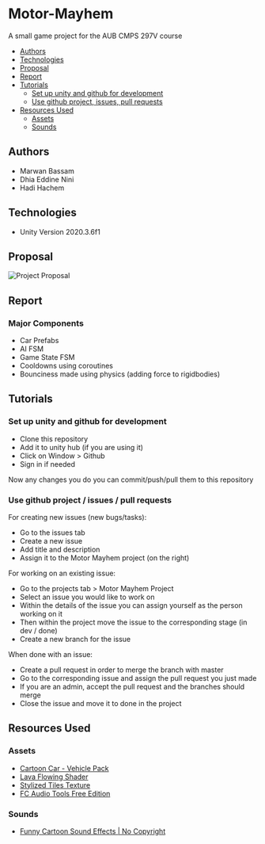 # Motor-Mayhem
A small game project for the AUB CMPS 297V course

- [Authors](#authors)
- [Technologies](#technologies)
- [Proposal](#proposal)
- [Report](#report)
- [Tutorials](#tutorials)
  * [Set up unity and github for development](#set-up-unity-and-github-for-development)
  * [Use github project, issues, pull requests](#use-github-project--issues--pull-requests)
- [Resources Used](#resources-used)
  * [Assets](#assets)
  * [Sounds](#sounds)

## Authors

- Marwan Bassam
- Dhia Eddine Nini
- Hadi Hachem

## Technologies

- Unity Version 2020.3.6f1

## Proposal
![Project Proposal](/Picures/proposal-pic.png)

## Report

### Major Components

- Car Prefabs
- AI FSM
- Game State FSM
- Cooldowns using coroutines
- Bounciness made using physics (adding force to rigidbodies)

## Tutorials

### Set up unity and github for development

- Clone this repository
- Add it to unity hub (if you are using it)
- Click on Window > Github
- Sign in if needed

Now any changes you do you can commit/push/pull them to this repository

### Use github project / issues / pull requests

For creating new issues (new bugs/tasks):
- Go to the issues tab
- Create a new issue
- Add title and description
- Assign it to the Motor Mayhem project (on the right)

For working on an existing issue:
- Go to the projects tab > Motor Mayhem Project
- Select an issue you would like to work on
- Within the details of the issue you can assign yourself as the person working on it
- Then within the project move the issue to the corresponding stage (in dev / done)
- Create a new branch for the issue

When done with an issue:
- Create a pull request in order to merge the branch with master
- Go to the corresponding issue and assign the pull request you just made
- If you are an admin, accept the pull request and the branches should merge
- Close the issue and move it to done in the project

## Resources Used

### Assets
- [Cartoon Car - Vehicle Pack](https://assetstore.unity.com/packages/3d/vehicles/cartoon-car-vehicle-pack-180962)
- [Lava Flowing Shader](https://assetstore.unity.com/packages/vfx/shaders/lava-flowing-shader-33635)
- [Stylized Tiles Texture](https://assetstore.unity.com/packages/2d/textures-materials/tiles/stylized-tiles-texture-192876)
- [FC Audio Tools Free Edition](https://assetstore.unity.com/packages/tools/audio/fc-audio-tools-free-edition-68940)

### Sounds
- [Funny Cartoon Sound Effects | No Copyright](https://www.youtube.com/watch?v=VmgKryu4__k&ab_channel=Everything.mp4)
